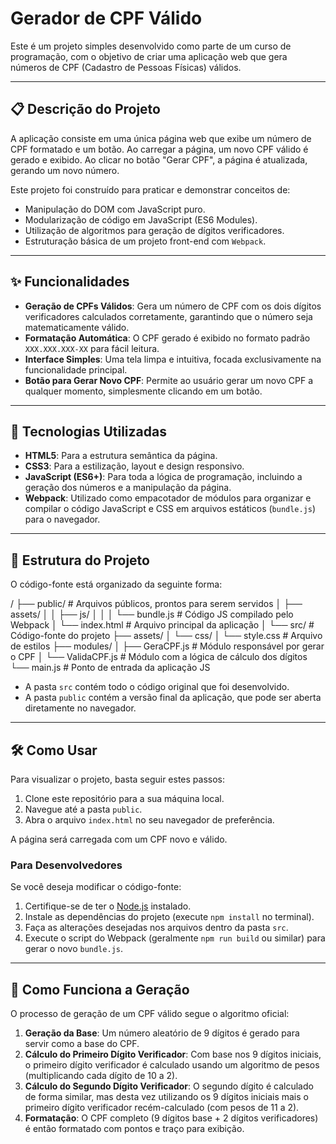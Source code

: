 # Gerador de CPF Válido

Este é um projeto simples desenvolvido como parte de um curso de programação, com o objetivo de criar uma aplicação web que gera números de CPF (Cadastro de Pessoas Físicas) válidos.


---

## 📋 Descrição do Projeto

A aplicação consiste em uma única página web que exibe um número de CPF formatado e um botão. Ao carregar a página, um novo CPF válido é gerado e exibido. Ao clicar no botão "Gerar CPF", a página é atualizada, gerando um novo número.

Este projeto foi construído para praticar e demonstrar conceitos de:

* Manipulação do DOM com JavaScript puro.
* Modularização de código em JavaScript (ES6 Modules).
* Utilização de algoritmos para geração de dígitos verificadores.
* Estruturação básica de um projeto front-end com `Webpack`.

---

## ✨ Funcionalidades

* **Geração de CPFs Válidos**: Gera um número de CPF com os dois dígitos verificadores calculados corretamente, garantindo que o número seja matematicamente válido.
* **Formatação Automática**: O CPF gerado é exibido no formato padrão `XXX.XXX.XXX-XX` para fácil leitura.
* **Interface Simples**: Uma tela limpa e intuitiva, focada exclusivamente na funcionalidade principal.
* **Botão para Gerar Novo CPF**: Permite ao usuário gerar um novo CPF a qualquer momento, simplesmente clicando em um botão.

---

## 🚀 Tecnologias Utilizadas

* **HTML5**: Para a estrutura semântica da página.
* **CSS3**: Para a estilização, layout e design responsivo.
* **JavaScript (ES6+)**: Para toda a lógica de programação, incluindo a geração dos números e a manipulação da página.
* **Webpack**: Utilizado como empacotador de módulos para organizar e compilar o código JavaScript e CSS em arquivos estáticos (`bundle.js`) para o navegador.

---

## 📂 Estrutura do Projeto

O código-fonte está organizado da seguinte forma:

/
├── public/                 # Arquivos públicos, prontos para serem servidos
│   ├── assets/
│   │   ├── js/
│   │   │   └── bundle.js       # Código JS compilado pelo Webpack
│   └── index.html              # Arquivo principal da aplicação
│
└── src/                    # Código-fonte do projeto
    ├── assets/
    │   └── css/
    │       └── style.css       # Arquivo de estilos
    ├── modules/
    │   ├── GeraCPF.js          # Módulo responsável por gerar o CPF
    │   └── ValidaCPF.js        # Módulo com a lógica de cálculo dos dígitos
    └── main.js                 # Ponto de entrada da aplicação JS


* A pasta `src` contém todo o código original que foi desenvolvido.
* A pasta `public` contém a versão final da aplicação, que pode ser aberta diretamente no navegador.

---

## 🛠️ Como Usar

Para visualizar o projeto, basta seguir estes passos:

1.  Clone este repositório para a sua máquina local.
2.  Navegue até a pasta `public`.
3.  Abra o arquivo `index.html` no seu navegador de preferência.

A página será carregada com um CPF novo e válido.

### Para Desenvolvedores

Se você deseja modificar o código-fonte:

1.  Certifique-se de ter o [Node.js](https://nodejs.org/) instalado.
2.  Instale as dependências do projeto (execute `npm install` no terminal).
3.  Faça as alterações desejadas nos arquivos dentro da pasta `src`.
4.  Execute o script do Webpack (geralmente `npm run build` ou similar) para gerar o novo `bundle.js`.

---

## 🧠 Como Funciona a Geração

O processo de geração de um CPF válido segue o algoritmo oficial:

1.  **Geração da Base**: Um número aleatório de 9 dígitos é gerado para servir como a base do CPF.
2.  **Cálculo do Primeiro Dígito Verificador**: Com base nos 9 dígitos iniciais, o primeiro dígito verificador é calculado usando um algoritmo de pesos (multiplicando cada dígito de 10 a 2).
3.  **Cálculo do Segundo Dígito Verificador**: O segundo dígito é calculado de forma similar, mas desta vez utilizando os 9 dígitos iniciais mais o primeiro dígito verificador recém-calculado (com pesos de 11 a 2).
4.  **Formatação**: O CPF completo (9 dígitos base + 2 dígitos verificadores) é então formatado com pontos e traço para exibição.